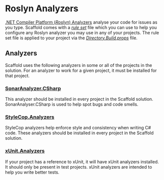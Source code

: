 # Roslyn Analyzers #

[.NET Compiler Platform (*Roslyn*) Analyzers](https://docs.microsoft.com/visualstudio/code-quality/roslyn-analyzers-overview) analyse your code for issues as you type. Scaffold comes with a [*rule set*](../CodeAnalysis.ruleset) file which you can use to help you configure any Roslyn analyzer you may use in any of your projects. The rule set file is applied to your project via the [*Directory.Build.props*](../Directory.Build.props) file.

## Analyzers ##

Scaffold uses the following analyzers in some or all of the projects in the solution. For an analyzer to work for a given project, it must be installed for that project.

### [SonarAnalyzer.CSharp](https://github.com/SonarSource/sonar-dotnet) ###

This analyzer should be installed in every project in the Scaffold solution. SonarAnalyser.CSharp is used to help spot bugs and code smells.

### [StyleCop.Analyzers](https://github.com/DotNetAnalyzers/StyleCopAnalyzers) ###

StyleCop analyzers help enforce style and consistency when writing C# code. These analyzers should be installed in every project in the Scaffold solution.

### [xUnit.Analyzers](https://github.com/xunit/xunit.analyzers) ###

If your project has a reference to xUnit, it will have xUnit analyzers installed. It should only be present in test projects. xUnit analyzers are intended to help you write better tests.
